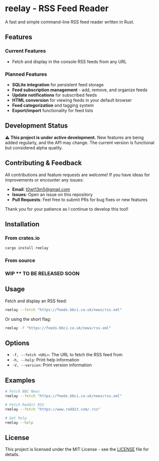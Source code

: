 # reelay - RSS Feed Reader

A fast and simple command-line RSS feed reader written in Rust.

## Features

### Current Features

- Fetch and display in the console RSS feeds from any URL

### Planned Features

- **SQLite integration** for persistent feed storage
- **Feed subscription management** - add, remove, and organize feeds
- **Update notifications** for subscribed feeds
- **HTML conversion** for viewing feeds in your default browser
- **Feed categorization** and tagging system
- **Export/import** functionality for feed lists

## Development Status

⚠️ **This project is under active development.** New features are being added regularly, and the API may change. The current version is functional but considered alpha quality.

## Contributing & Feedback

All contributions and feature requests are welcome! If you have ideas for improvements or encounter any issues:

- **Email**: t0wt13m5@gmail.com
- **Issues**: Open an issue on this repository
- **Pull Requests**: Feel free to submit PRs for bug fixes or new features

Thank you for your patience as I continue to develop this tool!

## Installation

### From crates.io

```bash
cargo install reelay
```

### From source

### WIP \*\* TO BE RELEASED SOON

## Usage

Fetch and display an RSS feed:

```bash
reelay --fetch "https://feeds.bbci.co.uk/news/rss.xml"
```

Or using the short flag:

```bash
reelay -f "https://feeds.bbci.co.uk/news/rss.xml"
```

## Options

- `-f, --fetch <URL>`: The URL to fetch the RSS feed from
- `-h, --help`: Print help information
- `-V, --version`: Print version information

## Examples

```bash
# Fetch BBC News
reelay --fetch "https://feeds.bbci.co.uk/news/rss.xml"

# Fetch Reddit RSS
reelay --fetch "https://www.reddit.com/.rss"

# Get help
reelay --help
```

## License

This project is licensed under the MIT License - see the [LICENSE](LICENSE) file for details.
